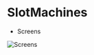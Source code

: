 # SlotMachines

- Screens

 ![Screens](https://lh3.googleusercontent.com/Iitx5l9Xg_xrv7ik2DCAip3jMwfBQLcwtG6HWcsHX_3JPpVozcptiwTJOVdtc4aOA278UvXViUj_o1cZ4o2tlZQuntR19PophehQ5TmmHW1xfQ5rjfVla3tVAiyb_pJGUDdamQ=w177-h322-no)
